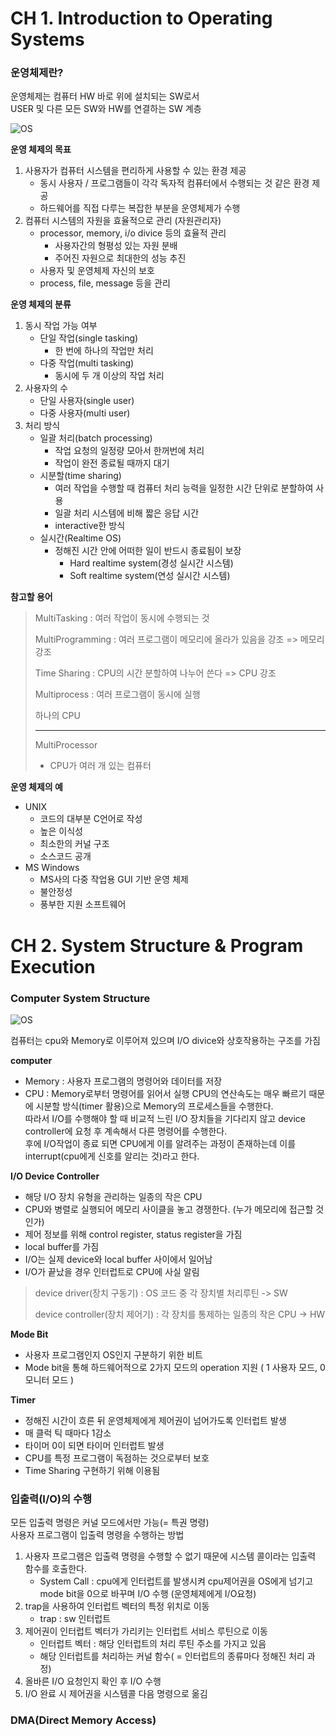 # CH 1. Introduction to Operating Systems

### 운영체제란?

운영체제는 컴퓨터 HW 바로 위에 설치되는 SW로서<br>
USER 및 다른 모든 SW와 HW를 연결하는 SW 계층

![OS](https://upload.wikimedia.org/wikipedia/commons/3/3a/Operating_system_placement_kor.svg)

**운영 체제의 목표**

1. 사용자가 컴퓨터 시스템을 편리하게 사용할 수 있는 환경 제공
   - 동시 사용자 / 프로그램들이 각각 독자적 컴퓨터에서 수행되는 것 같은 환경 제공
   - 하드웨어를 직접 다루는 복잡한 부분을 운영체제가 수행
2. 컴퓨터 시스템의 자원을 효율적으로 관리 (자원관리자)
   - processor, memory, i/o divice 등의 효율적 관리
      * 사용자간의 형평성 있는 자원 분배
      * 주어진 자원으로 최대한의 성능 추진
   - 사용자 및 운영체제 자신의 보호
   - process, file, message 등을 관리

**운영 체제의 분류**

1. 동시 작업 가능 여부
   - 단일 작업(single tasking)
      * 한 번에 하나의 작업만 처리
   - 다중 작업(multi tasking)
      * 동시에 두 개 이상의 작업 처리
2. 사용자의 수
   - 단일 사용자(single user)
   - 다중 사용자(multi user)
3. 처리 방식
   - 일괄 처리(batch processing)
      * 작업 요청의 일정량 모아서 한꺼번에 처리
      * 작업이 완전 종료될 때까지 대기
   - 시분할(time sharing)
      * 여러 작업을 수행할 때 컴퓨터 처리 능력을 일정한 시간 단위로 분할하여 사용
      * 일괄 처리 시스템에 비해 짧은 응답 시간
      * interactive한 방식
   - 실시간(Realtime OS)
      * 정해진 시간 안에 어떠한 일이 반드시 종료됨이 보장
         + Hard realtime system(경성 실시간 시스템)
         + Soft realtime system(연성 실시간 시스템)

**참고할 용어**
>
> MultiTasking : 여러 작업이 동시에 수행되는 것
>
> MultiProgramming : 여러 프로그램이 메모리에 올라가 있음을 강조 => 메모리 강조
>
> Time Sharing : CPU의 시간 분할하여 나누어 쓴다 => CPU 강조
>
> Multiprocess : 여러 프로그램이 동시에 실행
>
> 하나의 CPU
>
> -----
>
> MultiProcessor
>
> - CPU가 여러 개 있는 컴퓨터

**운영 체제의 예**
- UNIX
   * 코드의 대부분 C언어로 작성
   * 높은 이식성
   * 최소한의 커널 구조
   * 소스코드 공개
- MS Windows
   * MS사의 다중 작업용 GUI 기반 운영 체제
   * 불안정성
   * 풍부한 지원 소프트웨어

# CH 2. System Structure & Program Execution

### Computer System Structure

![OS](https://velog.velcdn.com/images/buna1592/post/ad0fc35d-5088-49c7-b589-3db25bc75cf1/image.png)

컴퓨터는 cpu와 Memory로 이루어져 있으며 I/O divice와 상호작용하는 구조를 가짐

**computer**
   - Memory : 사용자 프로그램의 명령어와 데이터를 저장
   - CPU : Memory로부터 명령어를 읽어서 실행
CPU의 연산속도는 매우 빠르기 때문에 시분할 방식(timer 활용)으로 Memory의 프로세스들을 수행한다.<br>
따라서 I/O를 수행해야 할 때 비교적 느린 I/O 장치들을 기다리지 않고 device controller에 요청 후 계속해서 다른 명령어를 수행한다.<br>
후에 I/O작업이 종료 되면 CPU에게 이를 알려주는 과정이 존재하는데 이를 interrupt(cpu에게 신호를 알리는 것)라고 한다.

**I/O Device Controller**
   - 해당 I/O 장치 유형을 관리하는 일종의 작은 CPU
   - CPU와 병렬로 실행되어 메모리 사이클을 놓고 경쟁한다. (누가 메모리에 접근할 것인가)
   - 제어 정보를 위해 control register, status register을 가짐
   - local buffer를 가짐
   - I/O는 실제 device와 local buffer 사이에서 일어남
   - I/O가 끝났을 경우 인터럽트로 CPU에 사실 알림
> device driver(장치 구동기) : OS 코드 중 각 장치별 처리루틴 -> SW
>
> device controller(장치 제어기) : 각 장치를 통제하는 일종의 작은 CPU -> HW

**Mode Bit**
- 사용자 프로그램인지 OS인지 구분하기 위한 비트
- Mode bit을 통해 하드웨어적으로 2가지 모드의 operation 지원 ( 1 사용자 모드, 0 모니터 모드 )

**Timer**
- 정해진 시간이 흐른 뒤 운영체제에게 제어권이 넘어가도록 인터럽트 발생
- 매 클럭 틱 때마다 1감소
- 타이머 0이 되면 타이머 인터럽트 발생
- CPU를 특정 프로그램이 독점하는 것으로부터 보호
- Time Sharing 구현하기 위해 이용됨

### 입출력(I/O)의 수행
모든 입출력 명령은 커널 모드에서만 가능(= 특권 명령)<br>
사용자 프로그램이 입출력 명령을 수행하는 방법
1. 사용자 프로그램은 입출력 명령을 수행할 수 없기 때문에 시스템 콜이라는 입출력 함수를 호출한다.
   + System Call : cpu에게 인터럽트를 발생시켜 cpu제어권을 OS에게 넘기고 mode bit을 0으로 바꾸며 I/O 수행 (운영체제에게 I/O요청)
2. trap을 사용하여 인터럽트 벡터의 특정 위치로 이동
   + trap : sw 인터럽트
3. 제어권이 인터럽트 벡터가 가리키는 인터럽트 서비스 루틴으로 이동
   + 인터럽트 벡터 : 해당 인터럽트의 처리 루틴 주소를 가지고 있음
   + 해당 인터럽트를 처리하는 커널 함수( = 인터럽트의 종류마다 정해진 처리 과정)
4. 올바른 I/O 요청인지 확인 후 I/O 수행
5. I/O 완료 시 제어권을 시스템콜 다음 명령으로 옮김

### DMA(Direct Memory Access)
